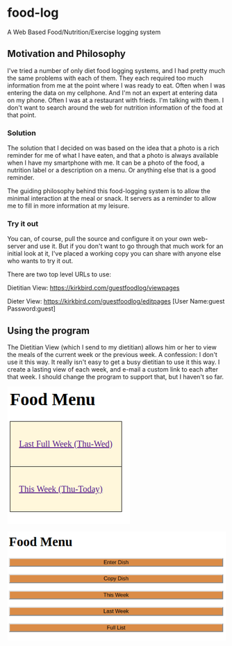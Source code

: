 # food-log
A Web Based Food/Nutrition/Exercise logging system

## Motivation and Philosophy

I've tried a number of only diet food logging systems, and I had pretty much 
the same problems with each of them. They each required too much information 
from me at the point where I was ready to eat. Often when I was entering
the data on my cellphone. And I'm not an expert at entering data on my phone.
Often I was at a restaurant with frieds. I'm talking with them. 
I don't want to search around the web for nutrition information of the food 
at that point.  

### Solution
The solution that I decided on was based on the idea that a photo is a rich 
reminder for me of what I have eaten, and that a photo is always available 
when I have my smartphone with me. 
It can be a photo of the food, a nutrition label or a description on a menu. 
Or anything else that is a good reminder.

The guiding philosophy behind this food-logging system is to allow the minimal 
interaction at the meal or snack. It servers as a reminder to allow me to fill 
in more information at my leisure.

### Try it out

You can, of course, pull the source and configure it on your own web-server 
and use it. But if you don't want to go through that much work for an initial
look at it, I've placed a working copy you can share with anyone else who wants
to try it out.

There are two top level URLs to use:

Dietitian View: https://kirkbird.com/guestfoodlog/viewpages

Dieter View:    https://kirkbird.com/guestfoodlog/editpages 
[User Name:guest Password:guest]

## Using the program

The Dietitian View (which I send to my dietitian) allows him or her to view 
the meals of the current week or the previous week. A confession: I don't use
it this way. It really isn't easy to get a busy dietitian to use it this way.
I create a lasting view of each week, and e-mail a custom link to each after
that week. I should change the program to support that, but I haven't so far.

![Dietitian Menu](https://github.com/MikeBirdsall/food-log/blob/master/docs/images/dietitian_view.png)

![Dieter_Menu](https://github.com/MikeBirdsall/food-log/blob/master/docs/images/dieter_view.png)


